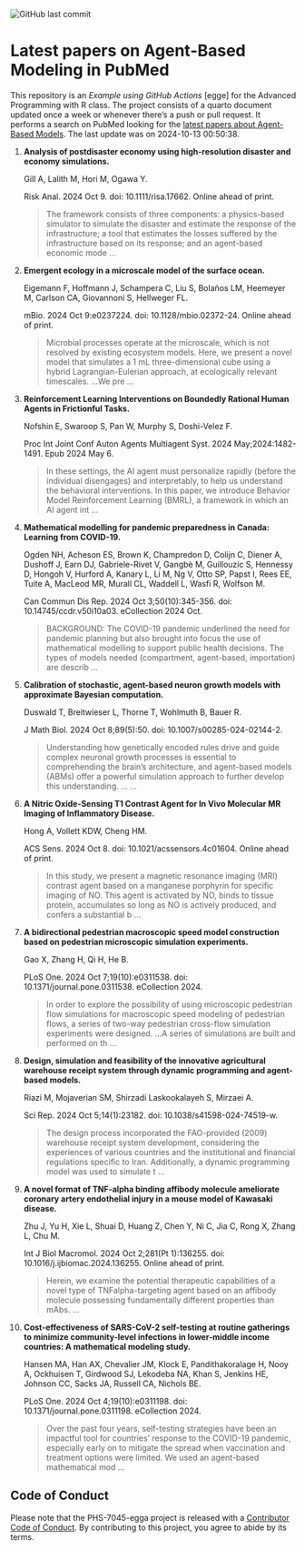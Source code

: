 ![GitHub last
commit](https://img.shields.io/github/last-commit/UofUEpiBio/PHS-7045-egga.png)

# Latest papers on Agent-Based Modeling in PubMed

This repository is an *Example using GitHub Actions* \[egge\] for the
Advanced Programming with R class. The project consists of a quarto
document updated once a week or whenever there’s a push or pull request.
It performs a search on PubMed looking for the <a
href="https://pubmed.ncbi.nlm.nih.gov/?term=agent-based+model&amp;sort=date"
target="_blank">latest papers about Agent-Based Models</a>. The last
update was on 2024-10-13 00:50:38.

<div class="cell">

</div>

1.  **Analysis of postdisaster economy using high-resolution disaster
    and economy simulations.**

    Gill A, Lalith M, Hori M, Ogawa Y.

    Risk Anal. 2024 Oct 9. doi: 10.1111/risa.17662. Online ahead of
    print.

    > The framework consists of three components: a physics-based
    > simulator to simulate the disaster and estimate the response of
    > the infrastructure; a tool that estimates the losses suffered by
    > the infrastructure based on its response; and an agent-based
    > economic mode …

2.  **Emergent ecology in a microscale model of the surface ocean.**

    Eigemann F, Hoffmann J, Schampera C, Liu S, Bolaños LM, Heemeyer M,
    Carlson CA, Giovannoni S, Hellweger FL.

    mBio. 2024 Oct 9:e0237224. doi: 10.1128/mbio.02372-24. Online ahead
    of print.

    > Microbial processes operate at the microscale, which is not
    > resolved by existing ecosystem models. Here, we present a novel
    > model that simulates a 1 mL three-dimensional cube using a hybrid
    > Lagrangian-Eulerian approach, at ecologically relevant timescales.
    > …We pre …

3.  **Reinforcement Learning Interventions on Boundedly Rational Human
    Agents in Frictionful Tasks.**

    Nofshin E, Swaroop S, Pan W, Murphy S, Doshi-Velez F.

    Proc Int Joint Conf Auton Agents Multiagent Syst. 2024
    May;2024:1482-1491. Epub 2024 May 6.

    > In these settings, the AI agent must personalize rapidly (before
    > the individual disengages) and interpretably, to help us
    > understand the behavioral interventions. In this paper, we
    > introduce Behavior Model Reinforcement Learning (BMRL), a
    > framework in which an AI agent int …

4.  **Mathematical modelling for pandemic preparedness in Canada:
    Learning from COVID-19.**

    Ogden NH, Acheson ES, Brown K, Champredon D, Colijn C, Diener A,
    Dushoff J, Earn DJ, Gabriele-Rivet V, Gangbè M, Guillouzic S,
    Hennessy D, Hongoh V, Hurford A, Kanary L, Li M, Ng V, Otto SP,
    Papst I, Rees EE, Tuite A, MacLeod MR, Murall CL, Waddell L, Wasfi
    R, Wolfson M.

    Can Commun Dis Rep. 2024 Oct 3;50(10):345-356. doi:
    10.14745/ccdr.v50i10a03. eCollection 2024 Oct.

    > BACKGROUND: The COVID-19 pandemic underlined the need for pandemic
    > planning but also brought into focus the use of mathematical
    > modelling to support public health decisions. The types of models
    > needed (compartment, agent-based, importation) are describ …

5.  **Calibration of stochastic, agent-based neuron growth models with
    approximate Bayesian computation.**

    Duswald T, Breitwieser L, Thorne T, Wohlmuth B, Bauer R.

    J Math Biol. 2024 Oct 8;89(5):50. doi: 10.1007/s00285-024-02144-2.

    > Understanding how genetically encoded rules drive and guide
    > complex neuronal growth processes is essential to comprehending
    > the brain’s architecture, and agent-based models (ABMs) offer a
    > powerful simulation approach to further develop this
    > understanding. … …

6.  **A Nitric Oxide-Sensing T1 Contrast Agent for In Vivo Molecular MR
    Imaging of Inflammatory Disease.**

    Hong A, Vollett KDW, Cheng HM.

    ACS Sens. 2024 Oct 8. doi: 10.1021/acssensors.4c01604. Online ahead
    of print.

    > In this study, we present a magnetic resonance imaging (MRI)
    > contrast agent based on a manganese porphyrin for specific imaging
    > of NO. This agent is activated by NO, binds to tissue protein,
    > accumulates so long as NO is actively produced, and confers a
    > substantial b …

7.  **A bidirectional pedestrian macroscopic speed model construction
    based on pedestrian microscopic simulation experiments.**

    Gao X, Zhang H, Qi H, He B.

    PLoS One. 2024 Oct 7;19(10):e0311538. doi:
    10.1371/journal.pone.0311538. eCollection 2024.

    > In order to explore the possibility of using microscopic
    > pedestrian flow simulations for macroscopic speed modeling of
    > pedestrian flows, a series of two-way pedestrian cross-flow
    > simulation experiments were designed. …A series of simulations are
    > built and performed on th …

8.  **Design, simulation and feasibility of the innovative agricultural
    warehouse receipt system through dynamic programming and agent-based
    models.**

    Riazi M, Mojaverian SM, Shirzadi Laskookalayeh S, Mirzaei A.

    Sci Rep. 2024 Oct 5;14(1):23182. doi: 10.1038/s41598-024-74519-w.

    > The design process incorporated the FAO-provided (2009) warehouse
    > receipt system development, considering the experiences of various
    > countries and the institutional and financial regulations specific
    > to Iran. Additionally, a dynamic programming model was used to
    > simulate t …

9.  **A novel format of TNF-alpha binding affibody molecule ameliorate
    coronary artery endothelial injury in a mouse model of Kawasaki
    disease.**

    Zhu J, Yu H, Xie L, Shuai D, Huang Z, Chen Y, Ni C, Jia C, Rong X,
    Zhang L, Chu M.

    Int J Biol Macromol. 2024 Oct 2;281(Pt 1):136255. doi:
    10.1016/j.ijbiomac.2024.136255. Online ahead of print.

    > Herein, we examine the potential therapeutic capabilities of a
    > novel type of TNFalpha-targeting agent based on an affibody
    > molecule possessing fundamentally different properties than mAbs.
    > …

10. **Cost-effectiveness of SARS-CoV-2 self-testing at routine
    gatherings to minimize community-level infections in lower-middle
    income countries: A mathematical modeling study.**

    Hansen MA, Han AX, Chevalier JM, Klock E, Pandithakoralage H, Nooy
    A, Ockhuisen T, Girdwood SJ, Lekodeba NA, Khan S, Jenkins HE,
    Johnson CC, Sacks JA, Russell CA, Nichols BE.

    PLoS One. 2024 Oct 4;19(10):e0311198. doi:
    10.1371/journal.pone.0311198. eCollection 2024.

    > Over the past four years, self-testing strategies have been an
    > impactful tool for countries’ response to the COVID-19 pandemic,
    > especially early on to mitigate the spread when vaccination and
    > treatment options were limited. We used an agent-based
    > mathematical mod …

## Code of Conduct

Please note that the PHS-7045-egga project is released with a
[Contributor Code of
Conduct](https://contributor-covenant.org/version/2/1/CODE_OF_CONDUCT.html).
By contributing to this project, you agree to abide by its terms.
